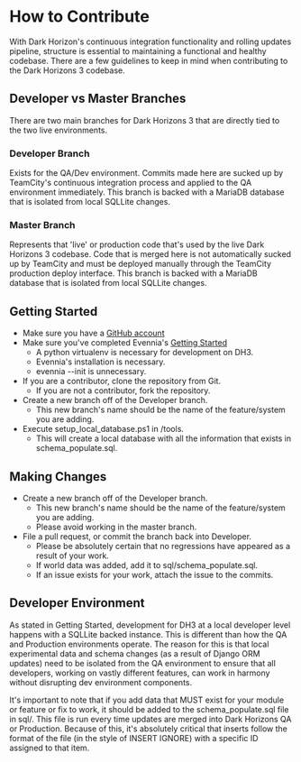 # How to Contribute

With Dark Horizon's continuous integration functionality and rolling updates pipeline, structure is essential to maintaining a functional and healthy codebase. There are a few guidelines to keep in mind when contributing to the Dark Horizons 3 codebase.

## Developer vs Master Branches

There are two main branches for Dark Horizons 3 that are directly tied to the two live environments. 

### Developer Branch

Exists for the QA/Dev environment. Commits made here are sucked up by TeamCity's continuous integration process and applied to the QA environment immediately. This branch is backed with a MariaDB database that is isolated from local SQLLite changes.

### Master Branch

Represents that 'live' or production code that's used by the live Dark Horizons 3 codebase. Code that is merged here is not automatically sucked up by TeamCity and must be deployed manually through the TeamCity production deploy interface. This branch is backed with a MariaDB database that is isolated from local SQLLite changes.

## Getting Started

* Make sure you have a [GitHub account](https://github.com/signup/free)
* Make sure you've completed Evennia's [Getting Started](https://github.com/evennia/evennia/wiki/Getting-Started)
  * A python virtualenv is necessary for development on DH3.
  * Evennia's installation is necessary.
  * evennia --init is unnecessary.
* If you are a contributor, clone the repository from Git.
  * If you are not a contributor, fork the repository.
* Create a new branch off of the Developer branch.
  * This new branch's name should be the name of the feature/system you are adding.
* Execute setup_local_database.ps1 in /tools.
  * This will create a local database with all the information that exists in schema_populate.sql.

## Making Changes

* Create a new branch off of the Developer branch.
  * This new branch's name should be the name of the feature/system you are adding.
  * Please avoid working in the master branch.
* File a pull request, or commit the branch back into Developer.
  * Please be absolutely certain that no regressions have appeared as a result of your work.
  * If world data was added, add it to sql/schema_populate.sql.
  * If an issue exists for your work, attach the issue to the commits.

## Developer Environment

As stated in Getting Started, development for DH3 at a local developer level happens with a SQLLite backed instance. This is different than how the QA and Production environments operate. The reason for this is that local experimental data and schema changes (as a result of Django ORM updates) need to be isolated from the QA environment to ensure that all developers, working on vastly different features, can work in harmony without disrupting dev environment components. 

It's important to note that if you add data that MUST exist for your module or feature or fix to work, it should be added to the schema_populate.sql file in sql/. This file is run every time updates are merged into Dark Horizons QA or Production. Because of this, it's absolutely critical that inserts follow the format of the file (in the style of INSERT IGNORE) with a specific ID assigned to that item.
